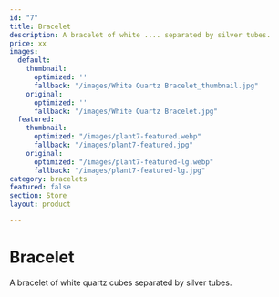 ```yaml
---
id: "7"
title: Bracelet
description: A bracelet of white .... separated by silver tubes.
price: xx
images:
  default:
    thumbnail:
      optimized: ''
      fallback: "/images/White Quartz Bracelet_thumbnail.jpg"
    original:
      optimized: ''
      fallback: "/images/White Quartz Bracelet.jpg"
  featured:
    thumbnail:
      optimized: "/images/plant7-featured.webp"
      fallback: "/images/plant7-featured.jpg"
    original:
      optimized: "/images/plant7-featured-lg.webp"
      fallback: "/images/plant7-featured-lg.jpg"
category: bracelets
featured: false
section: Store
layout: product

---
```

# Bracelet

A bracelet of white quartz cubes separated by silver tubes.
